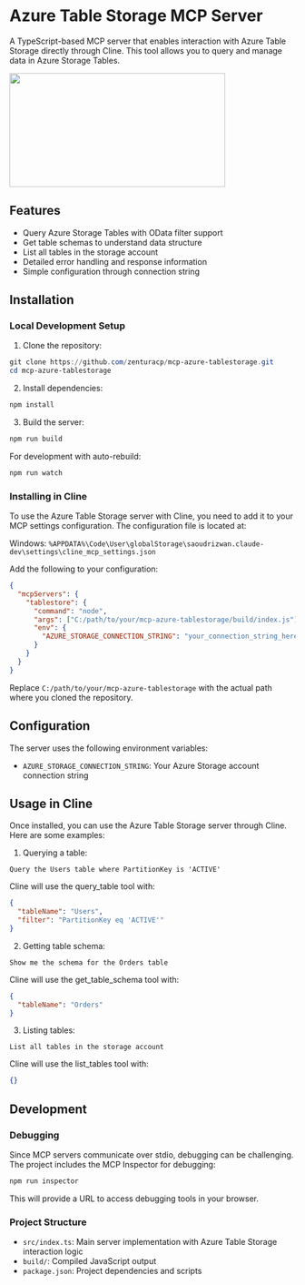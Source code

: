 # Azure Table Storage MCP Server

A TypeScript-based MCP server that enables interaction with Azure Table Storage directly through Cline. This tool allows you to query and manage data in Azure Storage Tables.

<a href="https://glama.ai/mcp/servers/la0u86zue0">
  <img width="380" height="200" src="https://glama.ai/mcp/servers/la0u86zue0/badge" />
</a>

## Features

- Query Azure Storage Tables with OData filter support
- Get table schemas to understand data structure
- List all tables in the storage account
- Detailed error handling and response information
- Simple configuration through connection string

## Installation

### Local Development Setup

1. Clone the repository:
```powershell
git clone https://github.com/zenturacp/mcp-azure-tablestorage.git
cd mcp-azure-tablestorage
```

2. Install dependencies:
```powershell
npm install
```

3. Build the server:
```powershell
npm run build
```

For development with auto-rebuild:
```powershell
npm run watch
```

### Installing in Cline

To use the Azure Table Storage server with Cline, you need to add it to your MCP settings configuration. The configuration file is located at:

Windows: `%APPDATA%\Code\User\globalStorage\saoudrizwan.claude-dev\settings\cline_mcp_settings.json`

Add the following to your configuration:

```json
{
  "mcpServers": {
    "tablestore": {
      "command": "node",
      "args": ["C:/path/to/your/mcp-azure-tablestorage/build/index.js"],
      "env": {
        "AZURE_STORAGE_CONNECTION_STRING": "your_connection_string_here"  // Required: Your Azure Storage connection string
      }
    }
  }
}
```

Replace `C:/path/to/your/mcp-azure-tablestorage` with the actual path where you cloned the repository.

## Configuration

The server uses the following environment variables:

- `AZURE_STORAGE_CONNECTION_STRING`: Your Azure Storage account connection string

## Usage in Cline

Once installed, you can use the Azure Table Storage server through Cline. Here are some examples:

1. Querying a table:
```
Query the Users table where PartitionKey is 'ACTIVE'
```

Cline will use the query_table tool with:
```json
{
  "tableName": "Users",
  "filter": "PartitionKey eq 'ACTIVE'"
}
```

2. Getting table schema:
```
Show me the schema for the Orders table
```

Cline will use the get_table_schema tool with:
```json
{
  "tableName": "Orders"
}
```

3. Listing tables:
```
List all tables in the storage account
```

Cline will use the list_tables tool with:
```json
{}
```

## Development

### Debugging

Since MCP servers communicate over stdio, debugging can be challenging. The project includes the MCP Inspector for debugging:

```powershell
npm run inspector
```

This will provide a URL to access debugging tools in your browser.

### Project Structure

- `src/index.ts`: Main server implementation with Azure Table Storage interaction logic
- `build/`: Compiled JavaScript output
- `package.json`: Project dependencies and scripts

